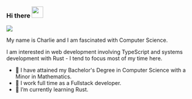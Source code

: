 ### Hi there <img src="https://raw.githubusercontent.com/aemmadi/aemmadi/master/wave.gif" width="30px">

![](https://komarev.com/ghpvc/?username=CM-IV&color=red)

My name is Charlie and I am fascinated with Computer Science.

I am interested in web development involving TypeScript and systems development with Rust - I tend to focus most of my time here.

- 🔭 I have attained my Bachelor's Degree in Computer Science with a Minor in Mathematics.
- 🙏 I work full time as a Fullstack developer.
- 👯 I’m currently learning Rust.
